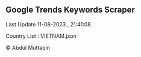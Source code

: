

## Google Trends Keywords Scraper 
 
Last Update 11-08-2023 , 21:41:08

Country List :
VIETNAM.json



© Abdul Muttaqin 
